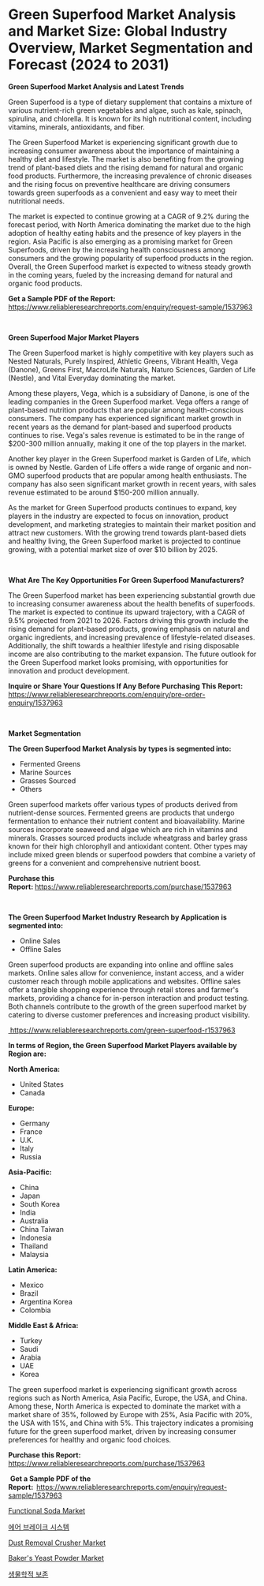 <p><h1>Green Superfood Market Analysis and Market Size: Global Industry Overview, Market Segmentation and Forecast (2024 to 2031)</h1></p><p><strong>Green Superfood Market Analysis and Latest Trends</strong></p>
<p><p>Green Superfood is a type of dietary supplement that contains a mixture of various nutrient-rich green vegetables and algae, such as kale, spinach, spirulina, and chlorella. It is known for its high nutritional content, including vitamins, minerals, antioxidants, and fiber.</p><p>The Green Superfood Market is experiencing significant growth due to increasing consumer awareness about the importance of maintaining a healthy diet and lifestyle. The market is also benefiting from the growing trend of plant-based diets and the rising demand for natural and organic food products. Furthermore, the increasing prevalence of chronic diseases and the rising focus on preventive healthcare are driving consumers towards green superfoods as a convenient and easy way to meet their nutritional needs.</p><p>The market is expected to continue growing at a CAGR of 9.2% during the forecast period, with North America dominating the market due to the high adoption of healthy eating habits and the presence of key players in the region. Asia Pacific is also emerging as a promising market for Green Superfoods, driven by the increasing health consciousness among consumers and the growing popularity of superfood products in the region. Overall, the Green Superfood market is expected to witness steady growth in the coming years, fueled by the increasing demand for natural and organic food products.</p></p>
<p><strong>Get a Sample PDF of the Report:&nbsp;</strong> <a href="https://www.reliableresearchreports.com/enquiry/request-sample/1537963">https://www.reliableresearchreports.com/enquiry/request-sample/1537963</a></p>
<p>&nbsp;</p>
<p><strong>Green Superfood Major Market Players</strong></p>
<p><p>The Green Superfood market is highly competitive with key players such as Nested Naturals, Purely Inspired, Athletic Greens, Vibrant Health, Vega (Danone), Greens First, MacroLife Naturals, Naturo Sciences, Garden of Life (Nestle), and Vital Everyday dominating the market. </p><p>Among these players, Vega, which is a subsidiary of Danone, is one of the leading companies in the Green Superfood market. Vega offers a range of plant-based nutrition products that are popular among health-conscious consumers. The company has experienced significant market growth in recent years as the demand for plant-based and superfood products continues to rise. Vega's sales revenue is estimated to be in the range of $200-300 million annually, making it one of the top players in the market.</p><p>Another key player in the Green Superfood market is Garden of Life, which is owned by Nestle. Garden of Life offers a wide range of organic and non-GMO superfood products that are popular among health enthusiasts. The company has also seen significant market growth in recent years, with sales revenue estimated to be around $150-200 million annually.</p><p>As the market for Green Superfood products continues to expand, key players in the industry are expected to focus on innovation, product development, and marketing strategies to maintain their market position and attract new customers. With the growing trend towards plant-based diets and healthy living, the Green Superfood market is projected to continue growing, with a potential market size of over $10 billion by 2025.</p></p>
<p>&nbsp;</p>
<p><strong>What Are The Key Opportunities For Green Superfood Manufacturers?</strong></p>
<p><p>The Green Superfood market has been experiencing substantial growth due to increasing consumer awareness about the health benefits of superfoods. The market is expected to continue its upward trajectory, with a CAGR of 9.5% projected from 2021 to 2026. Factors driving this growth include the rising demand for plant-based products, growing emphasis on natural and organic ingredients, and increasing prevalence of lifestyle-related diseases. Additionally, the shift towards a healthier lifestyle and rising disposable income are also contributing to the market expansion. The future outlook for the Green Superfood market looks promising, with opportunities for innovation and product development.</p></p>
<p><strong>Inquire or Share Your Questions If Any Before Purchasing This Report:</strong> <a href="https://www.reliableresearchreports.com/enquiry/pre-order-enquiry/1537963">https://www.reliableresearchreports.com/enquiry/pre-order-enquiry/1537963</a></p>
<p>&nbsp;</p>
<p><strong>Market Segmentation</strong></p>
<p><strong>The Green Superfood Market Analysis by types is segmented into:</strong></p>
<p><ul><li>Fermented Greens</li><li>Marine Sources</li><li>Grasses Sourced</li><li>Others</li></ul></p>
<p><p>Green superfood markets offer various types of products derived from nutrient-dense sources. Fermented greens are products that undergo fermentation to enhance their nutrient content and bioavailability. Marine sources incorporate seaweed and algae which are rich in vitamins and minerals. Grasses sourced products include wheatgrass and barley grass known for their high chlorophyll and antioxidant content. Other types may include mixed green blends or superfood powders that combine a variety of greens for a convenient and comprehensive nutrient boost.</p></p>
<p><strong>Purchase this Report:&nbsp;</strong><a href="https://www.reliableresearchreports.com/purchase/1537963">https://www.reliableresearchreports.com/purchase/1537963</a></p>
<p>&nbsp;</p>
<p><strong>The Green Superfood Market Industry Research by Application is segmented into:</strong></p>
<p><ul><li>Online Sales</li><li>Offline Sales</li></ul></p>
<p><p>Green superfood products are expanding into online and offline sales markets. Online sales allow for convenience, instant access, and a wider customer reach through mobile applications and websites. Offline sales offer a tangible shopping experience through retail stores and farmer's markets, providing a chance for in-person interaction and product testing. Both channels contribute to the growth of the green superfood market by catering to diverse customer preferences and increasing product visibility.</p></p>
<p><a href="https://www.reliableresearchreports.com/green-superfood-r1537963">&nbsp;https://www.reliableresearchreports.com/green-superfood-r1537963</a></p>
<p><strong>In terms of Region, the Green Superfood Market Players available by Region are:</strong></p>
<p>
    <p> <strong> North America: </strong>
        <ul>
            <li>United States</li>
            <li>Canada</li>
        </ul>
        </p> 
    <p> <strong> Europe: </strong>
        <ul>
            <li>Germany</li>
            <li>France</li>
            <li>U.K.</li>
            <li>Italy</li>
            <li>Russia</li>
        </ul>
        </p> 
    <p> <strong> Asia-Pacific: </strong>
        <ul>
            <li>China</li>
            <li>Japan</li>
            <li>South Korea</li>
            <li>India</li>
            <li>Australia</li>
            <li>China Taiwan</li>
            <li>Indonesia</li>
            <li>Thailand</li>
            <li>Malaysia</li>
        </ul>
        </p> 
    <p> <strong> Latin America: </strong>
        <ul>
            <li>Mexico</li>
            <li>Brazil</li>
            <li>Argentina Korea</li>
            <li>Colombia</li>
        </ul>
        </p> 
    <p> <strong> Middle East & Africa: </strong>
        <ul>
            <li>Turkey</li>
            <li>Saudi</li>
            <li>Arabia</li>
            <li>UAE</li>
            <li>Korea</li>
        </ul>
    </p>
    </p>
<p><p>The green superfood market is experiencing significant growth across regions such as North America, Asia Pacific, Europe, the USA, and China. Among these, North America is expected to dominate the market with a market share of 35%, followed by Europe with 25%, Asia Pacific with 20%, the USA with 15%, and China with 5%. This trajectory indicates a promising future for the green superfood market, driven by increasing consumer preferences for healthy and organic food choices.</p></p>
<p><strong>Purchase this Report: </strong><a href="https://www.reliableresearchreports.com/purchase/1537963">https://www.reliableresearchreports.com/purchase/1537963</a></p>
<p>&nbsp;<strong>Get a Sample PDF of the Report:&nbsp;&nbsp;</strong><a href="https://www.reliableresearchreports.com/enquiry/request-sample/1537963">https://www.reliableresearchreports.com/enquiry/request-sample/1537963</a></p>
<p><strong></strong></p>
<p><p><a href="https://github.com/beatblasta/Market-Research-Report-List-2/blob/main/functional-soda-market.md">Functional Soda Market</a></p><p><a href="https://github.com/wallacBahrtyinger567686/Market-Research-Report-List-1/blob/main/101369617282.md">에어 브레이크 시스템</a></p><p><a href="https://issuu.com/reportprime-2/docs/dust-removal-crusher-market-size-2030.pptx">Dust Removal Crusher Market</a></p><p><a href="https://github.com/angelajermaine/Market-Research-Report-List-2/blob/main/bakers-yeast-powder-market.md">Baker's Yeast Powder Market</a></p><p><a href="https://github.com/WilburKihn5676/Market-Research-Report-List-1/blob/main/987389017281.md">생물학적 보존</a></p></p>
